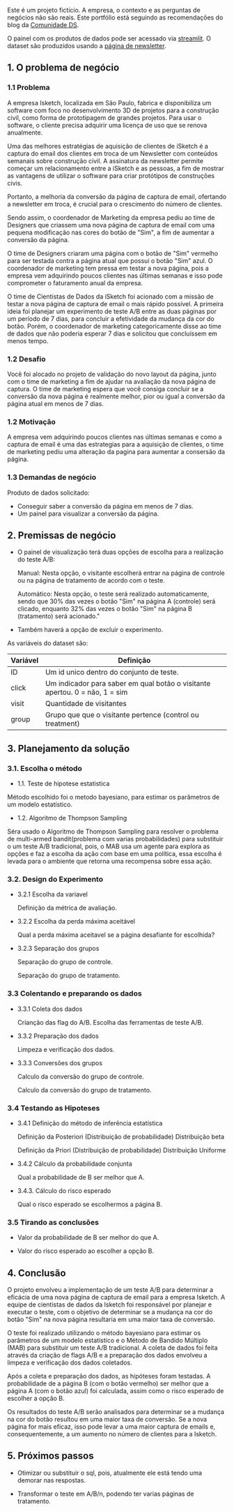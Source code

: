 Este é um projeto fictício. A empresa, o contexto e as perguntas de negócios não são reais. Este portfólio está seguindo as recomendações do blog  da [Comunidade DS](https://comunidadeds.com/).

O painel com os produtos de dados pode ser acessado via [streamlit](https://teste-ab.streamlit.app/).
O dataset são produzidos usando a [página de newsletter](https://teste-ab.onrender.com/home).

## 1. O problema de negócio
### 1.1 Problema
A empresa Isketch, localizada em São Paulo, fabrica e disponibiliza um software com foco no desenvolvimento 3D de projetos para a construção civil, como forma de prototipagem de grandes projetos.
Para usar o software, o cliente precisa adquirir uma licença de uso que se renova anualmente.

Uma das melhores estratégias de aquisição de clientes de iSketch é a captura do email dos clientes em troca de um Newsletter com conteúdos semanais sobre construção civil. A assinatura da newsletter permite começar um relacionamento entre a iSketch e as pessoas, a fim de mostrar as vantagens de utilizar o software para criar protótipos de construções civis.

Portanto, a melhoria da conversão da página de captura de email, ofertando a newsletter em troca, é crucial para o crescimento do número de clientes.

Sendo assim, o coordenador de Marketing da empresa pediu ao time de Designers que criassem uma nova página de captura de email com uma pequena modificação nas cores do botão de "Sim", a fim de aumentar a conversão da página.

O time de Designers criaram uma página com o botão de "Sim" vermelho para ser testada contra a página atual que possui o botão "Sim" azul. O coordenador de marketing tem pressa em testar a nova página, pois a empresa vem adquirindo poucos clientes nas últimas semanas e isso pode comprometer o faturamento anual da empresa.

O time de Cientistas de Dados da iSketch foi acionado com a missão de testar a nova página de captura de email o mais rápido possível. A primeira ideia foi planejar um experimento de teste A/B entre as duas páginas por um período de 7 dias, para concluir a efetividade da mudança da cor do botão. Porém, o coordenador de marketing categoricamente disse ao time de dados que não poderia esperar 7 dias e solicitou que concluíssem em menos tempo.

### 1.2 Desafio 
Você foi alocado no projeto de validação do novo layout da página, junto com o time de marketing a fim de ajudar na avaliação da nova página de captura.
O time de marketing espera que você consiga concluir se a conversão da nova página é realmente melhor, pior ou igual a conversão da página atual em menos de 7 dias.

### 1.2 Motivação
A empresa vem adquirindo poucos clientes nas últimas semanas e como a captura de email é uma das estrategias para a aquisição de clientes, o time de marketing pediu uma alteração da pagina para aumentar a consersão da página. 

### 1.3 Demandas de negócio
Produto de dados solicitado:
- Conseguir saber a conversão da página em menos de 7 dias.
- Um painel para visualizar a conversão da página.

## 2. Premissas de negócio
 - O painel de visualização terá duas opções de escolha para a realização do teste A/B:

    Manual: Nesta opção, o visitante escolherá entrar na página de controle ou na página de tratamento de acordo com o teste.

    Automático: Nesta opção, o teste será realizado automaticamente, sendo que 30% das vezes o botão "Sim" na página A (controle) será clicado, enquanto 32% das vezes o botão "Sim" na página B (tratamento) será acionado."

- Também haverá a opção de excluir o experimento.

As variáveis do dataset são:

Variável | Definição
------------ | -------------
|ID | Um id unico dentro do conjunto de teste. |
|click | Um indicador para saber em qual botão o visitante apertou. 0 = não, 1 = sim |
|visit | Quantidade de visitantes|
|group | Grupo que que o visitante pertence (control ou treatment) |

## 3. Planejamento da solução

### 3.1. Escolha o método

- 1.1. Teste de hipotese estatistica

Método escolhido foi o metodo bayesiano, para estimar os parâmetros de um modelo estatístico.

- 1.2. Algoritmo de Thompson Sampling

Séra usado o Algoritmo de Thompson Sampling para resolver o problema de multi-armed bandit(problema com varias probabilidades) para substituir o um teste A/B tradicional, pois, o MAB usa um agente para  explora as opções e faz a escolha da ação com base em uma política, essa escolha é levada para o ambiente que retorna uma recompensa sobre essa ação. 

### 3.2. Design do Experimento
 
- 3.2.1 Escolha da variavel

    Definição da métrica de avaliação.

- 3.2.2 Escolha da perda máxima aceitável

    Qual a perda máxima aceitavel se a página desafiante for escolhida?

- 3.2.3 Separação dos grupos

    Separação do grupo de controle.
    
    Separação do grupo de tratamento.
    
### 3.3 Colentando e preparando os dados

- 3.3.1 Coleta dos dados

    Crianção das flag do A/B.
    Escolha das ferramentas de teste A/B.
    
- 3.3.2 Preparação dos dados

    Limpeza e verificação dos dados.
    
- 3.3.3 Conversões dos grupos

    Calculo da conversão do grupo de controle.
    
    Calculo da conversão do grupo de tratamento.

### 3.4 Testando as Hipoteses

- 3.4.1 Definição do método de inferência estatística

    Definição da Posteriori (Distribuição de probabilidade)
            Distribuição beta
        
    Definição da Priori (Distribuição de probabilidade)
            Distribuição Uniforme
    
- 3.4.2 Cálculo da probabilidade conjunta

    Qual a probabilidade de B ser melhor que A.

- 3.4.3. Cálculo do risco esperado

    Qual o risco esperado se escolhermos a página B.

### 3.5 Tirando as conclusões

- Valor da probabilidade de B ser melhor do que A.

- Valor do risco esperado ao escolher a opção B.

## 4. Conclusão

O projeto envolveu a implementação de um teste A/B para determinar a eficácia de uma nova página de captura de email para a empresa Isketch. A equipe de cientistas de dados da Isketch foi responsável por planejar e executar o teste, com o objetivo de determinar se a mudança na cor do botão "Sim" na nova página resultaria em uma maior taxa de conversão.

O teste foi realizado utilizando o método bayesiano para estimar os parâmetros de um modelo estatístico e o Método de Bandido Múltiplo (MAB) para substituir um teste A/B tradicional. A coleta de dados foi feita através da criação de flags A/B e a preparação dos dados envolveu a limpeza e verificação dos dados coletados.

Após a coleta e preparação dos dados, as hipóteses foram testadas. A probabilidade de a página B (com o botão vermelho) ser melhor que a página A (com o botão azul) foi calculada, assim como o risco esperado de escolher a opção B.

Os resultados do teste A/B serão analisados para determinar se a mudança na cor do botão resultou em uma maior taxa de conversão. Se a nova página for mais eficaz, isso pode levar a uma maior captura de emails e, consequentemente, a um aumento no número de clientes para a Isketch.

## 5. Próximos passos

- Otimizar ou substituir o sql, pois, atualmente ele está tendo uma demorar nas respostas.

- Transformar o teste em A/B/n, podendo ter varias páginas de tratamento.